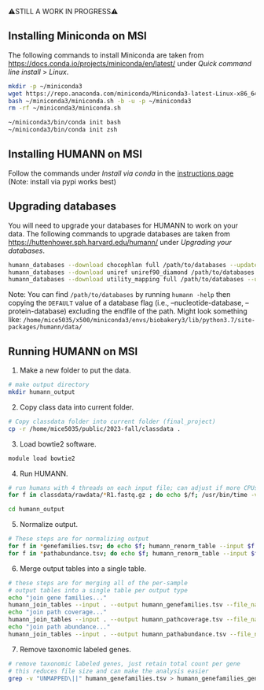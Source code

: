 ⚠️STILL A WORK IN PROGRESS⚠️

## Installing Miniconda on MSI

The following commands to install Miniconda are taken from https://docs.conda.io/projects/miniconda/en/latest/ under *Quick command line install* > *Linux*.

```bash
mkdir -p ~/miniconda3
wget https://repo.anaconda.com/miniconda/Miniconda3-latest-Linux-x86_64.sh -O ~/miniconda3/miniconda.sh
bash ~/miniconda3/miniconda.sh -b -u -p ~/miniconda3
rm -rf ~/miniconda3/miniconda.sh

~/miniconda3/bin/conda init bash
~/miniconda3/bin/conda init zsh
```

## Installing HUMANN on MSI

Follow the commands under *Install via conda* in the [instructions page](https://huttenhower.sph.harvard.edu/humann/)
</br>(Note: install via pypi works best)

## Upgrading databases
You will need to upgrade your databases for HUMANN to work on your data. The following commands to upgrade databases are taken from https://huttenhower.sph.harvard.edu/humann/ under *Upgrading your databases*.
```bash
humann_databases --download chocophlan full /path/to/databases --update-config yes
humann_databases --download uniref uniref90_diamond /path/to/databases --update-config yes
humann_databases --download utility_mapping full /path/to/databases --update-config yes
```

Note: You can find `/path/to/databases` by running `humann -help` then copying the `DEFAULT` value of a database flag (i.e., –nucleotide-database, –protein-database) excluding the endfile of the path. Might look something like: `/home/mice5035/x500/miniconda3/envs/biobakery3/lib/python3.7/site-packages/humann/data/`

## Running HUMANN on MSI

1. Make a new folder to put the data.
```bash
# make output directory
mkdir humann_output
```

2. Copy class data into current folder.
```bash
# Copy classdata folder into current folder (final_project)
cp -r /home/mice5035/public/2023-fall/classdata .
```

3. Load bowtie2 software.
```bash
module load bowtie2
```

4. Run HUMANN.
```bash
# run humans with 4 threads on each input file; can adjust if more CPUs are available
for f in classdata/rawdata/*R1.fastq.gz ; do echo $/f; /usr/bin/time -v humann -i $f -o humann_output -v --threads 4; done

cd humann_output
```

5. Normalize output.
```bash
# These steps are for normalizing output
for f in *genefamilies.tsv; do echo $f; humann_renorm_table --input $f --output `basename $f .tsv`_relab.tsv; done
for f in *pathabundance.tsv; do echo $f; humann_renorm_table --input $f --output `basename $f .tsv`_relab.tsv; done
```

6. Merge output tables into a single table.
```bash
# these steps are for merging all of the per-sample
# output tables into a single table per output type
echo "join gene families..."
humann_join_tables --input . --output humann_genefamilies.tsv --file_name genefamilies_relab
echo "join path coverage..."
humann_join_tables --input . --output humann_pathcoverage.tsv --file_name pathcoverage
echo "join path abundance..."
humann_join_tables --input . --output humann_pathabundance.tsv --file_name pathabundance_relab
```

7. Remove taxonomic labeled genes.
```bash
# remove taxonomic labeled genes, just retain total count per gene
# this reduces file size and can make the analysis easier
grep -v "UNMAPPED\||" humann_genefamilies.tsv > humann_genefamilies_general.tsv
```
